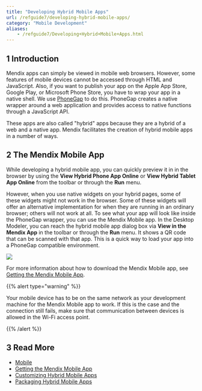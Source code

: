 ```yaml
---
title: "Developing Hybrid Mobile Apps"
url: /refguide7/developing-hybrid-mobile-apps/
category: "Mobile Development"
aliases:
    - /refguide7/Developing+Hybrid+Mobile+Apps.html
---
```


## 1 Introduction

Mendix apps can simply be viewed in mobile web browsers. However, some features of mobile devices cannot be accessed through HTML and JavaScript. Also, if you want to publish your app on the Apple App Store, Google Play, or Microsoft Phone Store, you have to wrap your app in a native shell. We use [PhoneGap](http://phonegap.com/) to do this. PhoneGap creates a native wrapper around a web application and provides access to native functions through a JavaScript API. 

These apps are also called "hybrid" apps because they are a hybrid of a web and a native app. Mendix facilitates the creation of hybrid mobile apps in a number of ways.

## 2 The Mendix Mobile App

While developing a hybrid mobile app, you can quickly preview it in in the browser by using the **View Hybrid Phone App Online** or **View Hybrid Tablet App Online** from the toolbar or through the **Run** menu.

However, when you use native widgets on your hybrid pages, some of these widgets might not work in the browser. Some of these widgets will offer an alternative implementation for when they are running in an ordinary browser; others will not work at all. To see what your app will look like inside the PhoneGap wrapper, you can use the Mendix Mobile app. In the Desktop Modeler, you can reach the hybrid mobile app dialog box via **View in the Mendix App** in the toolbar or through the **Run** menu. It shows a QR code that can be scanned with that app. This is a quick way to load your app into a PhoneGap compatible environment.

![](/attachments/refguide7/mobile/developing-hybrid-mobile-apps/View_Hybrid_Mobile_App_Popup.png)

For more information about how to download the Mendix Mobile app, see [Getting the Mendix Mobile App](/refguide7/getting-the-mendix-app/).

{{% alert type="warning" %}}

Your mobile device has to be on the same network as your development machine for the Mendix Mobile app to work. If this is the case and the connection still fails, make sure that communication between devices is allowed in the Wi-Fi access point.

{{% /alert %}}

## 3 Read More

* [Mobile](/howto/mobile/)
* [Getting the Mendix Mobile App](/refguide7/getting-the-mendix-app/)
* [Customizing Hybrid Mobile Apps](/refguide7/customizing-hybrid-mobile-apps/)
* [Packaging Hybrid Mobile Apps](/refguide7/packaging-hybrid-mobile-apps/)

